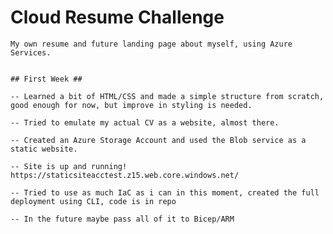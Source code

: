 # Cloud Resume Challenge
    My own resume and future landing page about myself, using Azure Services.


    ## First Week ##

    -- Learned a bit of HTML/CSS and made a simple structure from scratch, good enough for now, but improve in styling is needed.

    -- Tried to emulate my actual CV as a website, almost there.

    -- Created an Azure Storage Account and used the Blob service as a static website.

    -- Site is up and running!  https://staticsiteacctest.z15.web.core.windows.net/

    -- Tried to use as much IaC as i can in this moment, created the full deployment using CLI, code is in repo

    -- In the future maybe pass all of it to Bicep/ARM
    